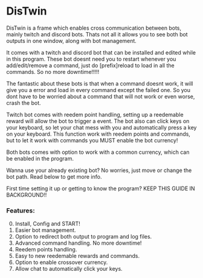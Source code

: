 # DisTwin

DisTwin is a frame which enables cross communication between bots, mainly twitch and discord bots. Thats not all it allows you to see both bot outputs in one window, along with bot management.

It comes with a twitch and discord bot that can be installed and edited while in this program. These bot doesnt need you to restart whenever you add/edit/remove a command, just do [prefix]reload to load in all the commands. So no more downtime!!!!!

The fantastic about these bots is that when a command doesnt work, it will give you a error and load in every command except the failed one. So you dont have to be worried about a command that will not work or even worse, crash the bot.

Twitch bot comes with reedem point handling, setting up a reedemable reward will allow the bot to trigger a event.
The bot also can click keys on your keyboard, so let your chat mess with you and automatically press a key on your keyboard. This function work with reedem points and commands, but to let it work with commands you MUST enable the bot currency!

Both bots comes with option to work with a common currency, which can be enabled in the program.

Wanna use your already existing bot? No worries, just move or change the bot path. Read below to get more info.
 
First time setting it up or getting to know the program? KEEP THIS GUIDE IN BACKGROUND!!



### Features:

0. Install, Config and START!
1. Easier bot management.
2. Option to redirect both output to program and log files.
3. Advanced command handling. No more downtime!
4. Reedem points handling.
5. Easy to new reedemable rewards and commands.
6. Option to enable crossover currency.
7. Allow chat to automatically click your keys.
 
